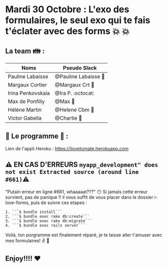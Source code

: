 # Mardi 30 Octobre : L'exo des formulaires, le seul exo qui te fais t'éclater avec des forms  :collision: :collision:


## La team :family: :
Noms | Pseudo Slack
------------ | -------------
Pauline Labaisse | @Pauline Labaisse :baby_chick:
Margaux Cortier | @Margaux Crt :penguin:
Irina Penkovskaia | @Ira P. :octocat:
Max de Ponfilly | @Max :tiger:
Hélène Martin | @Helene Cbm :panda_face:
Victor Gabella | @Chartie :bear:


## :floppy_disk: Le programme :floppy_disk: :

Lien de l'appli Heroku :
https://ilovetomate.herokuapp.com

## :warning: EN CAS D'ERREURS  ```myapp_development" does not exist Extracted source (around line #661)```:warning:

"Putain erreur en ligne #661, whaaaaat???" :no_mouth:
Si jamais cette erreur survient, pas de panique !! il vous suffit de vous placer dans le dossier i-love-forms, puis de suivre ces etapes :

	1. ```$ bundle install```
	2. ```$ bundle exec rake db:create```
	3. ```$ bundle exec rake db:migrate```
	4. ```$ bundle exec rails server```

Voilà, ton porgramme est finalement réparé, je te laisse aller t'amuser avec mes formulaires! :v: :wave:

## Enjoy!!!! :heart:
